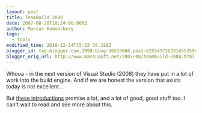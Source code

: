 ```yaml
---
layout: post
title: TeamBuild 2008
date: 2007-08-20T10:24:00.000Z
author: Marcus Hammarberg
tags:
  - Tools
modified_time: 2010-12-14T15:22:38.328Z
blogger_id: tag:blogger.com,1999:blog-36533086.post-6255437262314553590
blogger_orig_url: http://www.marcusoft.net/2007/08/teambuild-2008.html
---
```



Whooa - in the next version of Visual
Studio (2008) they have put in a lot of work into the build engine. And
if we are honest the version that exists today is not
excellent...

But [these
introductions](http://blogs.msdn.com/buckh/archive/2007/08/14/tfs-2008-a-basic-guide-to-team-build-2008.aspx)
promise a lot, and a lot of good, good stuff too. I can't wait to read
and see more about this.

